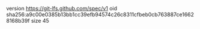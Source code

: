 version https://git-lfs.github.com/spec/v1
oid sha256:a9c00e0385b13bb1cc39efb94574c26c8311cfbeb0cb763887ce16628168b39f
size 45

